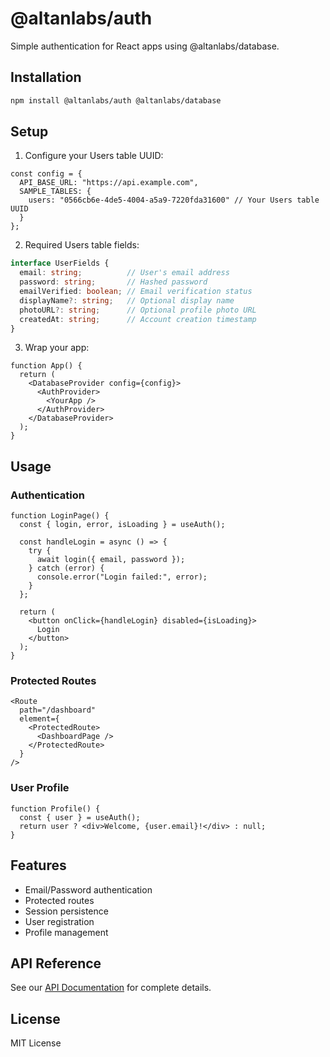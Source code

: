 # @altanlabs/auth

Simple authentication for React apps using @altanlabs/database.

## Installation

```bash
npm install @altanlabs/auth @altanlabs/database
```

## Setup

1. Configure your Users table UUID:
```tsx
const config = {
  API_BASE_URL: "https://api.example.com",
  SAMPLE_TABLES: {
    users: "0566cb6e-4de5-4004-a5a9-7220fda31600" // Your Users table UUID
  }
};
```

2. Required Users table fields:
```typescript
interface UserFields {
  email: string;          // User's email address
  password: string;       // Hashed password
  emailVerified: boolean; // Email verification status
  displayName?: string;   // Optional display name
  photoURL?: string;      // Optional profile photo URL
  createdAt: string;      // Account creation timestamp
}
```

3. Wrap your app:
```tsx
function App() {
  return (
    <DatabaseProvider config={config}>
      <AuthProvider>
        <YourApp />
      </AuthProvider>
    </DatabaseProvider>
  );
}
```

## Usage

### Authentication
```tsx
function LoginPage() {
  const { login, error, isLoading } = useAuth();

  const handleLogin = async () => {
    try {
      await login({ email, password });
    } catch (error) {
      console.error("Login failed:", error);
    }
  };

  return (
    <button onClick={handleLogin} disabled={isLoading}>
      Login
    </button>
  );
}
```

### Protected Routes
```tsx
<Route
  path="/dashboard"
  element={
    <ProtectedRoute>
      <DashboardPage />
    </ProtectedRoute>
  }
/>
```

### User Profile
```tsx
function Profile() {
  const { user } = useAuth();
  return user ? <div>Welcome, {user.email}!</div> : null;
}
```

## Features

- Email/Password authentication
- Protected routes
- Session persistence
- User registration
- Profile management

## API Reference

See our [API Documentation](link-to-detailed-docs) for complete details.

## License

MIT License